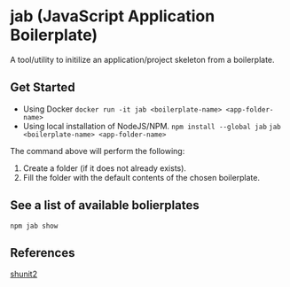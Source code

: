 # jab (JavaScript Application Boilerplate)

A tool/utility to initilize an application/project skeleton from a boilerplate.

## Get Started

* Using Docker
  `docker run -it jab <boilerplate-name> <app-folder-name>`
* Using local installation of NodeJS/NPM.
  `npm install --global jab`
  `jab <boilerplate-name> <app-folder-name>`

The command above will perform the following:

1. Create a folder (if it does not already exists).
2. Fill the folder with the default contents of the chosen boilerplate.

## See a list of available bolierplates

`npm jab show`

## References

[shunit2](https://github.com/kward/shunit2)
